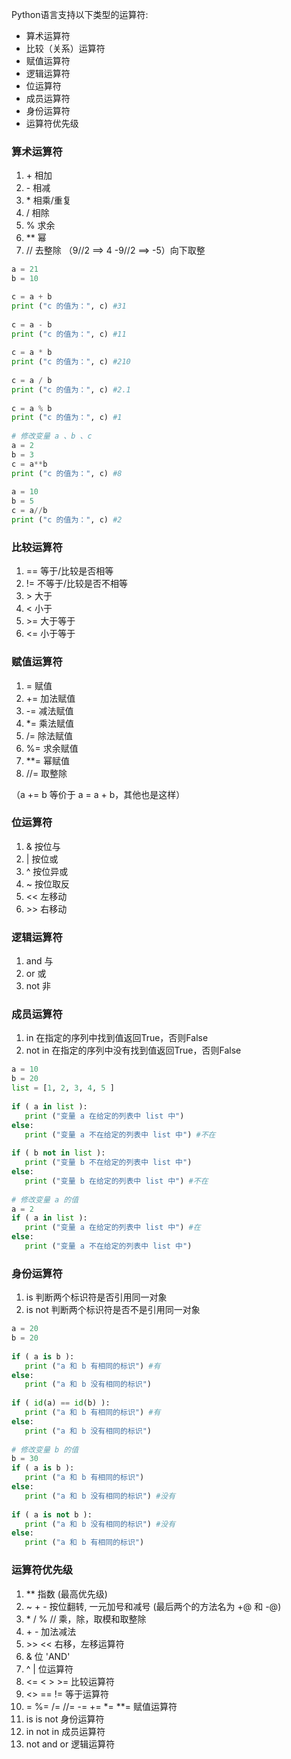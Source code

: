 Python语言支持以下类型的运算符:

- 算术运算符
- 比较（关系）运算符
- 赋值运算符
- 逻辑运算符
- 位运算符
- 成员运算符
- 身份运算符
- 运算符优先级

### 算术运算符
1. \+ 相加
2. \- 相减
3. \* 相乘/重复
4. / 相除
5. % 求余
6. ** 幂
7. // 去整除 （9//2 ==> 4 -9//2 ==> -5）向下取整

```python
a = 21
b = 10

c = a + b
print ("c 的值为：", c) #31
 
c = a - b
print ("c 的值为：", c) #11
 
c = a * b
print ("c 的值为：", c) #210
 
c = a / b
print ("c 的值为：", c) #2.1
 
c = a % b
print ("c 的值为：", c) #1
 
# 修改变量 a 、b 、c 
a = 2
b = 3
c = a**b 
print ("c 的值为：", c) #8
 
a = 10
b = 5
c = a//b 
print ("c 的值为：", c) #2
```

### 比较运算符
1. == 等于/比较是否相等
2. != 不等于/比较是否不相等
3. \> 大于
4. < 小于
5. \>= 大于等于
6. <= 小于等于


### 赋值运算符
1. = 赋值
2. \+= 加法赋值
3. \-= 减法赋值
4. \*= 乘法赋值
5. /= 除法赋值
6. %= 求余赋值
7. **= 幂赋值
8. //= 取整除

（a += b 等价于 a = a + b，其他也是这样）


### 位运算符
1. & 按位与
2. | 按位或
3. ^ 按位异或
4. ~ 按位取反
5. << 左移动
6. \>\> 右移动

### 逻辑运算符
1. and 与
2. or 或
3. not 非

### 成员运算符
1. in 在指定的序列中找到值返回True，否则False
2. not in 在指定的序列中没有找到值返回True，否则False

```python
a = 10
b = 20
list = [1, 2, 3, 4, 5 ]
 
if ( a in list ):
   print ("变量 a 在给定的列表中 list 中")
else:
   print ("变量 a 不在给定的列表中 list 中") #不在
 
if ( b not in list ):
   print ("变量 b 不在给定的列表中 list 中")
else:
   print ("变量 b 在给定的列表中 list 中") #不在
 
# 修改变量 a 的值
a = 2
if ( a in list ):
   print ("变量 a 在给定的列表中 list 中") #在
else:
   print ("变量 a 不在给定的列表中 list 中")
```

### 身份运算符
1. is 判断两个标识符是否引用同一对象
2. is not 判断两个标识符是否不是引用同一对象

```python
a = 20
b = 20
 
if ( a is b ):
   print ("a 和 b 有相同的标识") #有
else:
   print ("a 和 b 没有相同的标识")
 
if ( id(a) == id(b) ):
   print ("a 和 b 有相同的标识") #有
else:
   print ("a 和 b 没有相同的标识")
 
# 修改变量 b 的值
b = 30
if ( a is b ):
   print ("a 和 b 有相同的标识")
else:
   print ("a 和 b 没有相同的标识") #没有
 
if ( a is not b ):
   print ("a 和 b 没有相同的标识") #没有
else:
   print ("a 和 b 有相同的标识")
```

### 运算符优先级
1. **	指数 (最高优先级)
2. ~ + -	按位翻转, 一元加号和减号 (最后两个的方法名为 +@ 和 -@)
3. \* / % //	乘，除，取模和取整除
3. \+ \-	加法减法
4. \>\> \<\<	右移，左移运算符
5. &	位 'AND'
6. ^ |	位运算符
7. \<= \< > >=	比较运算符
8. \<> == !=	等于运算符
9. = %= /= //= -= += *= **=	赋值运算符
10. is is not	身份运算符
11. in not in	成员运算符
12. not and or	逻辑运算符
